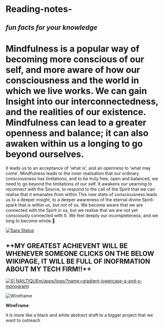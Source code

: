 # Reading-notes-

## _fun facts for your knowledge_

   # **Mindfulness is a popular way of becoming more conscious of our self, and more aware of how our consciousness and the world in which we live works. We can gain Insight into our    interconnectedness, and the realities of our existence. Mindfulness can lead to a greater openness and balance; it can also awaken within us a longing to go beyond ourselves.** #

  It leads us to an acceptance of ‘what is’, and an openness to ‘what may come’. Mindfulness leads to the inner realisation that our ordinary consciousness has limitations, and to    be truly free, open and balanced, we need to go beyond the limitations of our self. It awakens our yearning to reconnect with the Source, to respond to the call of the Spirit     that we can realise that it emanates from within This new state of consciousness leads us to a deeper insight, to a deeper awareness of the eternal divine Spirit-spark that is    within us, but not of us. We become aware that we are connected with the Spirit in us, but we realise that we are not yet consciously connected with It. We feel deeply our incompleteness, and we long to become whole.:gem:
  
  
  [![Sara Status ](https://travis-ci.org/joemccann/dillinger.svg?branch=master)](https://github.com/settings/profile)
  
  
  ## ++MY GREATEST ACHIEVENT WILL BE WHENEVER SOMEONE CLICKS ON THE BELOW WIKIPAGE, IT WILL BE FULL OF INOFRMATION ABOUT MY TECH FIRM!!++
  
  
  [![S| NAILTIQUE](https://www.designevo.co)m/apps/logo/?name=gradient-lowercase-a-and-s-monogram)](https://en.wikipedia.org/w/index.phpsearch=Nailtique&title=Special%3ASearch&profile=advanced&fulltext=1&ns0=1)
  
  
  
  
![Wireframe](https://www.dreamstime.com/wireframe-low-poly-mesh-human-cartoon-body-virtual-reality-medical-blueprint-scanned-d-model-polygonal-technology-design-image114420387)

**WireFrame**

it is more like a black and white abstract draft to a bigger project that we want to outreach 

